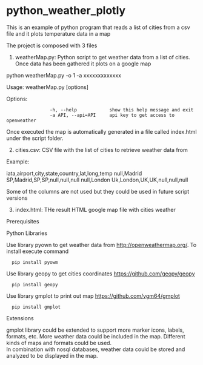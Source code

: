 # python_weather_plotly
This is an example of python program that reads a list of cities from a csv file and it plots temperature data in a map

The project is composed with 3 files

1. weatherMap.py: Python script to get weather data from a list of cities. Once data has been gathered it plots on a google map

  python weatherMap.py -o 1 -a xxxxxxxxxxxxx

  Usage: weatherMap.py [options]

  Options:

                    -h, --help            show this help message and exit
                    -a API, --api=API     api key to get access to openweather

Once executed the map is automatically generated in a file called index.html under the script folder.

2. cities.csv: CSV file with the list of cities to retrieve weather data from

Example:

iata,airport,city,state,country,lat,long,temp
null,Madrid SP,Madrid,SP,SP,null,null,null
null,London Uk,London,UK,UK,null,null,null

Some of the columns are not used but they could be used in future script versions

3. index.html: THe result HTML google map file with cities weather

Prerequisites

  Python Libraries


  Use library pyown to get weather data from http://openweathermap.org/. To install execute command

      pip install pyowm


  Use library geopy to get cities coordinates https://github.com/geopy/geopy

      pip install geopy

  Use library gmplot to print out map https://github.com/vgm64/gmplot

      pip install gmplot    

  Extensions

  gmplot library could be extended to support more marker icons, labels, formats, etc.
  More weather data could be included in the map. Different kinds of maps and formats could be used.  
  In combination with nosql databases, weather data could be stored and analyzed to be displayed in the map.  
